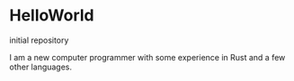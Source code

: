 # HelloWorld
initial repository

I am a new computer programmer with some experience in Rust and a few other languages.
